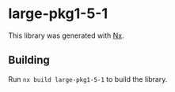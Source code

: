 # large-pkg1-5-1

This library was generated with [Nx](https://nx.dev).

## Building

Run `nx build large-pkg1-5-1` to build the library.
